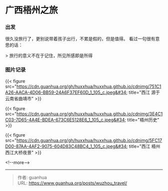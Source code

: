 # 广西梧州之旅


### 出发

很久没旅行了，更别说带着孩子出行，不累是假的，但是值得。
看过一句很有意思的话：

&gt; 旅行的意义不在于记住，所见所感即是所得

### 图片记录

{{&lt; figure src=&#34;https://cdn.guanhua.org/gh/huxxhua/huxxhua.github.io/cdnimg/751C1A26-AACA-4D06-BB59-24A6F37EF60D_1_105_c.jpeg&#34; title=&#34;西江 源于云南省曲靖市&#34; &gt;}}

{{&lt; figure src=&#34;https://cdn.guanhua.org/gh/huxxhua/huxxhua.github.io/cdnimg/3E4C1C03-7D65-4A4E-BDEA-673C6E5128E6_1_105_c.jpeg&#34; title=&#34;梧州历史&#34; &gt;}}

{{&lt; figure src=&#34;https://cdn.guanhua.org/gh/huxxhua/huxxhua.github.io/cdnimg/5FC17D00-87AA-4AF2-9075-604D83C48BC4_1_105_c.jpeg&#34; title=&#34;西江 梧州西江大桥夜景&#34; &gt;}}

&lt;!--more--&gt;



---

> 作者: guanhua  
> URL: https://www.guanhua.org/posts/wuzhou_travel/  

